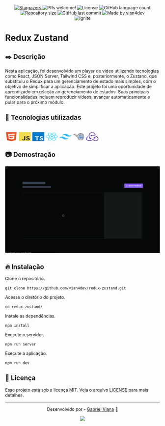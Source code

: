 <div align="center">
  <a href="https://github.com/vian4dev/ignite-feed/stargazers">
    <img alt="Stargazers" src="https://img.shields.io/github/stars/vian4dev/ignite-feed?style=social">
  </a>
  
  <img alt="PRs welcome!" src="https://img.shields.io/static/v1?label=PRs&message=welcome&color=7159c1&labelColor=000000" />
  <img alt="License" src="https://img.shields.io/static/v1?label=license&message=MIT&color=7159c1&labelColor=000000">
  <img alt="GitHub language count" src="https://img.shields.io/github/languages/count/vian4dev/ignite-feed?color=%2304D361">
  <img alt="Repository size" src="https://img.shields.io/github/repo-size/vian4dev/ignite-feed">
	
  <a href="https://github.com/vian4dev/ignite-feed/commits/master">
    <img alt="GitHub last commit" src="https://img.shields.io/github/last-commit/vian4dev/ignite-feed">
  </a>
  
  <a href="https://www.linkedin.com/in/vianadev/">
    <img alt="Made by vian4dev" src="https://img.shields.io/badge/made%20by-vian4dev-%2304D361">
  </a>
</div>

<div align="center">
  <img src="https://www.rocketseat.com.br/assets/logos/ignite-reduced.svg" width="150" height="150" alt="Ignite">
</div>

# Redux Zustand

## ✒️ Descrição
Nesta aplicação, foi desenvolvido um player de vídeo utilizando tecnologias como React, JSON Server, Tailwind CSS e, posteriormente, o Zustand, que substituiu o Redux para um gerenciamento de estado mais simples, com o objetivo de simplificar a aplicação. Este projeto foi uma oportunidade de aprendizado em relação ao gerenciamento de estados. Suas principais funcionalidades incluem reproduzir vídeos, avançar automaticamente e pular para o próximo módulo.

## 🚀 Tecnologias utilizadas
<div style="display: inline_block"><br>
  <img align="center" alt="img-html" height="30" width="40" src="https://raw.githubusercontent.com/devicons/devicon/master/icons/html5/html5-original.svg">
  
  <img align="center" alt="img-javascript" height="30" width="40" src="https://raw.githubusercontent.com/devicons/devicon/master/icons/javascript/javascript-original.svg">

  <img align="center" alt="img-typescript" height="30" width="40" src="https://raw.githubusercontent.com/devicons/devicon/master/icons/typescript/typescript-original.svg">
	
  <img align="center" alt="img-react" height="30" width="40" src="https://raw.githubusercontent.com/devicons/devicon/master/icons/react/react-original.svg">
  
  <img align="center" alt="img-tailwindcss" height="30" width="40" src="https://raw.githubusercontent.com/devicons/devicon/55609aa5bd817ff167afce0d965585c92040787a/icons/tailwindcss/tailwindcss-plain.svg"> 

  <img align="center" alt="img-zustand" height="30" width="40" src="./.github/zustand.svg"> 

  <img align="center" alt="img-redux" height="30" width="40" src="https://raw.githubusercontent.com/devicons/devicon/55609aa5bd817ff167afce0d965585c92040787a/icons/redux/redux-original.svg"> 
</div>



## 📷 Demostração
<div align="center">
  <img src="./.github/redux-zustand.gif" alt="Redux" border="0">
</div>

## 🔥 Instalação
Clone o repositório.
~~~
git clone https://github.com/vian4dev/redux-zustand.git
~~~
Acesse o diretório do projeto.
~~~
cd redux-zustand/
~~~
Instale as dependências.
~~~
npm install
~~~
Execute o servidor.
~~~
npm run server
~~~
Execute a aplicação.
~~~
npm run dev
~~~

## 📝 Licença
Esse projeto está sob a licença MIT. Veja o arquivo [LICENSE](LICENSE) para mais detalhes.

---
<div align="center"> 
 <p>Desenvolvido por - <a href="https://github.com/vian4dev">Gabriel Viana</a> 🤖</p>
 
 <a href="https://www.linkedin.com/in/vianadev" target="_blank"><img src="https://img.shields.io/badge/-LinkedIn-%230077B5?style=for-the-badge&logo=linkedin&logoColor=white" target="_blank"></a> 
</div>
